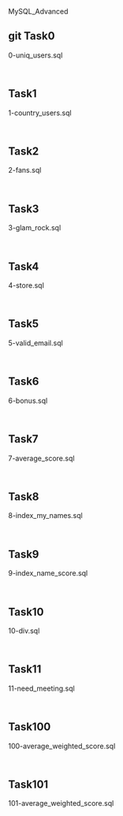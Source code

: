 MySQL_Advanced

## git Task0
0-uniq_users.sql
```sql

```

```bash

```

## Task1
1-country_users.sql
```sql

```

```bash

```


## Task2
2-fans.sql
```sql

```

```bash

```


## Task3
3-glam_rock.sql
```sql

```

```bash

```


## Task4
4-store.sql
```sql

```

```bash

```


## Task5
5-valid_email.sql
```sql

```

```bash

```


## Task6
6-bonus.sql
```sql

```

```bash

```


## Task7
7-average_score.sql
```sql

```

```bash

```


## Task8
8-index_my_names.sql
```sql

```

```bash

```


## Task9
9-index_name_score.sql
```sql

```

```bash

```


## Task10
10-div.sql
```sql

```

```bash

```


## Task11
11-need_meeting.sql
```sql

```

```bash

```


## Task100
100-average_weighted_score.sql
```sql

```

```bash

```


## Task101
101-average_weighted_score.sql
```sql

```

```bash

```
